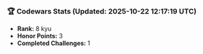 ### 🏆 Codewars Stats (Updated: 2025-10-22 12:17:19 UTC)

- **Rank:** 8 kyu
- **Honor Points:** 3
- **Completed Challenges:** 1
